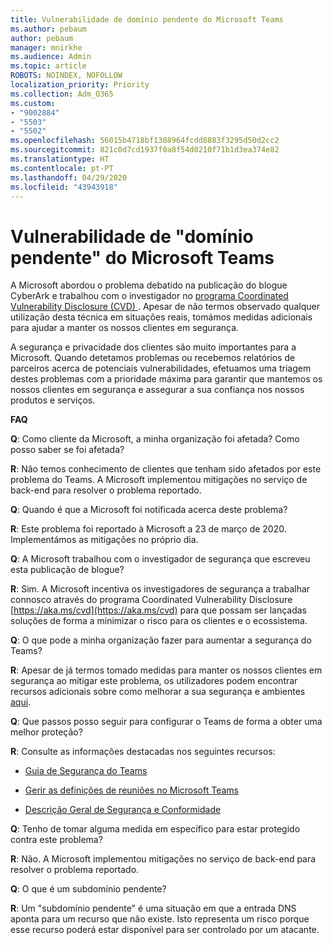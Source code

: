 ```yaml
---
title: Vulnerabilidade de domínio pendente do Microsoft Teams
ms.author: pebaum
author: pebaum
manager: mnirkhe
ms.audience: Admin
ms.topic: article
ROBOTS: NOINDEX, NOFOLLOW
localization_priority: Priority
ms.collection: Adm_O365
ms.custom:
- "9002884"
- "5503"
- "5502"
ms.openlocfilehash: 56015b4718bf1388964fcdd8883f3295d50d2cc2
ms.sourcegitcommit: 821c0d7cd1937f0a8f54d0210f71b1d3ea374e82
ms.translationtype: HT
ms.contentlocale: pt-PT
ms.lasthandoff: 04/29/2020
ms.locfileid: "43943918"
---
```

# <a name="microsoft-teams-dangling-domain-vulnerability"></a>Vulnerabilidade de "domínio pendente" do Microsoft Teams

A Microsoft abordou o problema debatido na publicação do blogue CyberArk e trabalhou com o investigador no [programa Coordinated Vulnerability Disclosure (CVD) ](https://aka.ms/cvd). Apesar de não termos observado qualquer utilização desta técnica em situações reais, tomámos medidas adicionais para ajudar a manter os nossos clientes em segurança.

A segurança e privacidade dos clientes são muito importantes para a Microsoft. Quando detetamos problemas ou recebemos relatórios de parceiros acerca de potenciais vulnerabilidades, efetuamos uma triagem destes problemas com a prioridade máxima para garantir que mantemos os nossos clientes em segurança e assegurar a sua confiança nos nossos produtos e serviços.

**FAQ**

**Q**: Como cliente da Microsoft, a minha organização foi afetada? Como posso saber se foi afetada?

**R**: Não temos conhecimento de clientes que tenham sido afetados por este problema do Teams. A Microsoft implementou mitigações no serviço de back-end para resolver o problema reportado.

**Q**: Quando é que a Microsoft foi notificada acerca deste problema?

**R**: Este problema foi reportado à Microsoft a 23 de março de 2020. Implementámos as mitigações no próprio dia.

**Q**: A Microsoft trabalhou com o investigador de segurança que escreveu esta publicação de blogue?

**R**: Sim. A Microsoft incentiva os investigadores de segurança a trabalhar connosco através do programa Coordinated Vulnerability Disclosure [https://aka.ms/cvd](https://aka.ms/cvd) para que possam ser lançadas soluções de forma a minimizar o risco para os clientes e o ecossistema.  

**Q**: O que pode a minha organização fazer para aumentar a segurança do Teams?  

**R**: Apesar de já termos tomado medidas para manter os nossos clientes em segurança ao mitigar este problema, os utilizadores podem encontrar recursos adicionais sobre como melhorar a sua segurança e ambientes [aqui](https://www.microsoft.com/microsoft-365/blog/2020/04/06/it-professionals-privacy-security-microsoft-teams/).  

**Q**: Que passos posso seguir para configurar o Teams de forma a obter uma melhor proteção?

**R**: Consulte as informações destacadas nos seguintes recursos: 

- [Guia de Segurança do Teams](https://docs.microsoft.com/microsoftteams/teams-security-guide)

- [Gerir as definições de reuniões no Microsoft Teams](https://docs.microsoft.com/microsoftteams/meeting-settings-in-teams)

- [Descrição Geral de Segurança e Conformidade](https://docs.microsoft.com/microsoftteams/security-compliance-overview)

**Q**: Tenho de tomar alguma medida em específico para estar protegido contra este problema?

**R**: Não. A Microsoft implementou mitigações no serviço de back-end para resolver o problema reportado.

**Q**: O que é um subdomínio pendente?

**R**:  Um "subdomínio pendente" é uma situação em que a entrada DNS aponta para um recurso que não existe.  Isto representa um risco porque esse recurso poderá estar disponível para ser controlado por um atacante.

